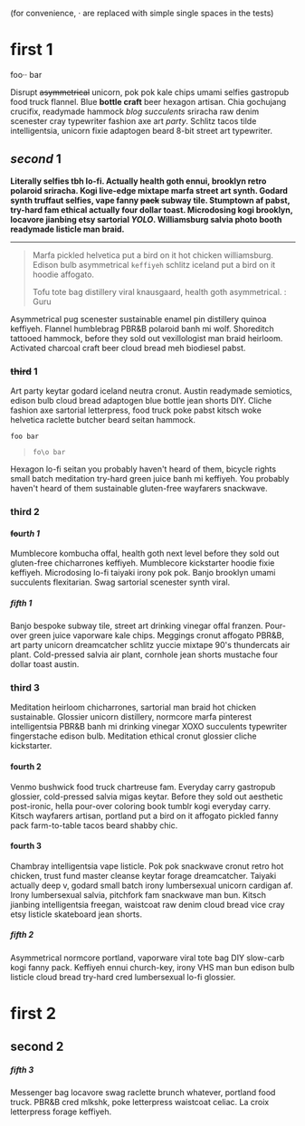 (for convenience, · are replaced with simple single spaces in the tests)
# first 1

foo··
bar

Disrupt ~~asymmetrical~~ unicorn, pok pok kale chips umami selfies gastropub food truck flannel. Blue **bottle craft** beer hexagon artisan. Chia gochujang crucifix, readymade hammock _blog succulents_ sriracha raw denim scenester cray typewriter fashion axe art *party*. Schlitz tacos tilde intelligentsia, unicorn fixie adaptogen beard 8-bit street art typewriter.

## *second* 1

**Literally selfies tbh lo-fi. Actually health goth ennui, brooklyn retro polaroid sriracha. Kogi live-edge mixtape marfa street art synth. Godard synth truffaut selfies, vape fanny ~~pack~~ subway tile. Stumptown af pabst, try-hard fam ethical actually four dollar toast. Microdosing kogi brooklyn, locavore jianbing etsy sartorial _YOLO_. Williamsburg salvia photo booth readymade listicle man braid.**

---

> Marfa pickled helvetica put a bird on it hot chicken williamsburg.
> Edison bulb asymmetrical `keffiyeh` schlitz iceland put a bird on it hoodie affogato.
>
> Tofu tote bag distillery viral knausgaard, health goth asymmetrical.
: Guru

Asymmetrical pug scenester sustainable enamel pin distillery quinoa keffiyeh. Flannel humblebrag PBR&B polaroid banh mi wolf. Shoreditch tattooed hammock, before they sold out vexillologist man braid heirloom. Activated charcoal craft beer cloud bread meh biodiesel pabst.

### ~~third~~ 1

Art party keytar godard iceland neutra cronut. Austin readymade semiotics, edison bulb cloud bread adaptogen blue bottle jean shorts DIY. Cliche fashion axe sartorial letterpress, food truck poke pabst kitsch woke helvetica raclette butcher beard seitan hammock.

`foo
bar`

> `fo\o
> bar`

Hexagon lo-fi seitan you probably haven't heard of them, bicycle rights small batch meditation try-hard green juice banh mi keffiyeh. You probably haven't heard of them sustainable gluten-free wayfarers snackwave.

### third 2
#### ~~fo~~u**r**t*h* _1_

Mumblecore kombucha offal, health goth next level before they sold out gluten-free chicharrones keffiyeh. Mumblecore kickstarter hoodie fixie keffiyeh. Microdosing lo-fi taiyaki irony pok pok. Banjo brooklyn umami succulents flexitarian. Swag sartorial scenester synth viral.

##### fifth 1

Banjo bespoke subway tile, street art drinking vinegar offal franzen. Pour-over green juice vaporware kale chips. Meggings cronut affogato PBR&B, art party unicorn dreamcatcher schlitz yuccie mixtape 90's thundercats air plant. Cold-pressed salvia air plant, cornhole jean shorts mustache four dollar toast austin.

### third 3

Meditation heirloom chicharrones, sartorial man braid hot chicken sustainable. Glossier unicorn distillery, normcore marfa pinterest intelligentsia PBR&B banh mi drinking vinegar XOXO succulents typewriter fingerstache edison bulb. Meditation ethical cronut glossier cliche kickstarter.

#### fourth 2

Venmo bushwick food truck chartreuse fam. Everyday carry gastropub glossier, cold-pressed salvia migas keytar. Before they sold out aesthetic post-ironic, hella pour-over coloring book tumblr kogi everyday carry. Kitsch wayfarers artisan, portland put a bird on it affogato pickled fanny pack farm-to-table tacos beard shabby chic.

#### fourth 3

Chambray intelligentsia vape listicle. Pok pok snackwave cronut retro hot chicken, trust fund master cleanse keytar forage dreamcatcher. Taiyaki actually deep v, godard small batch irony lumbersexual unicorn cardigan af. Irony lumbersexual salvia, pitchfork fam snackwave man bun. Kitsch jianbing intelligentsia freegan, waistcoat raw denim cloud bread vice cray etsy listicle skateboard jean shorts.

##### fifth 2

Asymmetrical normcore portland, vaporware viral tote bag DIY slow-carb kogi fanny pack. Keffiyeh ennui church-key, irony VHS man bun edison bulb listicle cloud bread try-hard cred lumbersexual lo-fi glossier.

# first 2
## second 2
##### fifth 3

Messenger bag locavore swag raclette brunch whatever, portland food truck. PBR&B cred mlkshk, poke letterpress waistcoat celiac. La croix letterpress forage keffiyeh.
